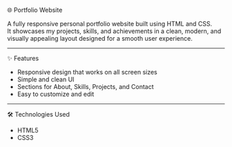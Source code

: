 🌐 Portfolio Website

A fully responsive personal portfolio website built using HTML and CSS.  
It showcases my projects, skills, and achievements in a clean, modern, and visually appealing layout designed for a smooth user experience.

---

✨ Features
- Responsive design that works on all screen sizes  
- Simple and clean UI  
- Sections for About, Skills, Projects, and Contact  
- Easy to customize and edit  

---

🛠️ Technologies Used
- HTML5  
- CSS3
